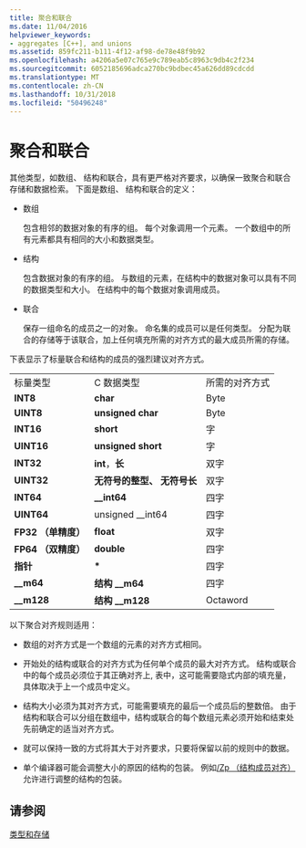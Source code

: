 ```yaml
---
title: 聚合和联合
ms.date: 11/04/2016
helpviewer_keywords:
- aggregates [C++], and unions
ms.assetid: 859fc211-b111-4f12-af98-de78e48f9b92
ms.openlocfilehash: a4206a5e07c765e9c789eab5c8963c9db4c2f234
ms.sourcegitcommit: 6052185696adca270bc9bdbec45a626dd89cdcdd
ms.translationtype: MT
ms.contentlocale: zh-CN
ms.lasthandoff: 10/31/2018
ms.locfileid: "50496248"
---
```

# <a name="aggregates-and-unions"></a>聚合和联合

其他类型，如数组、 结构和联合，具有更严格对齐要求，以确保一致聚合和联合存储和数据检索。 下面是数组、 结构和联合的定义：

- 数组

   包含相邻的数据对象的有序的组。 每个对象调用一个元素。 一个数组中的所有元素都具有相同的大小和数据类型。

- 结构

   包含数据对象的有序的组。 与数组的元素，在结构中的数据对象可以具有不同的数据类型和大小。 在结构中的每个数据对象调用成员。

- 联合

   保存一组命名的成员之一的对象。 命名集的成员可以是任何类型。 分配为联合的存储等于该联合，加上任何填充所需的对齐方式的最大成员所需的存储。

下表显示了标量联合和结构的成员的强烈建议对齐方式。

||||
|-|-|-|
|标量类型|C 数据类型|所需的对齐方式|
|**INT8**|**char**|Byte|
|**UINT8**|**unsigned char**|Byte|
|**INT16**|**short**|字|
|**UINT16**|**unsigned short**|字|
|**INT32**|**int**，**长**|双字|
|**UINT32**|**无符号的整型、 无符号长**|双字|
|**INT64**|**__int64**|四字|
|**UINT64**|unsigned __int64|四字|
|**FP32 （单精度）**|**float**|双字|
|**FP64 （双精度）**|**double**|四字|
|**指针**|<strong>\*</strong>|四字|
|**__m64**|**结构 __m64**|四字|
|**__m128**|**结构 __m128**|Octaword|

以下聚合对齐规则适用：

- 数组的对齐方式是一个数组的元素的对齐方式相同。

- 开始处的结构或联合的对齐方式为任何单个成员的最大对齐方式。 结构或联合中的每个成员必须位于其正确对齐上, 表中，这可能需要隐式内部的填充量，具体取决于上一个成员中定义。

- 结构大小必须为其对齐方式，可能需要填充的最后一个成员后的整数倍。 由于结构和联合可以分组在数组中，结构或联合的每个数组元素必须开始和结束处先前确定的适当对齐方式。

- 就可以保持一致的方式将其大于对齐要求，只要将保留以前的规则中的数据。

- 单个编译器可能会调整大小的原因的结构的包装。 例如[/Zp （结构成员对齐）](../build/reference/zp-struct-member-alignment.md)允许进行调整的结构的包装。

## <a name="see-also"></a>请参阅

[类型和存储](../build/types-and-storage.md)
